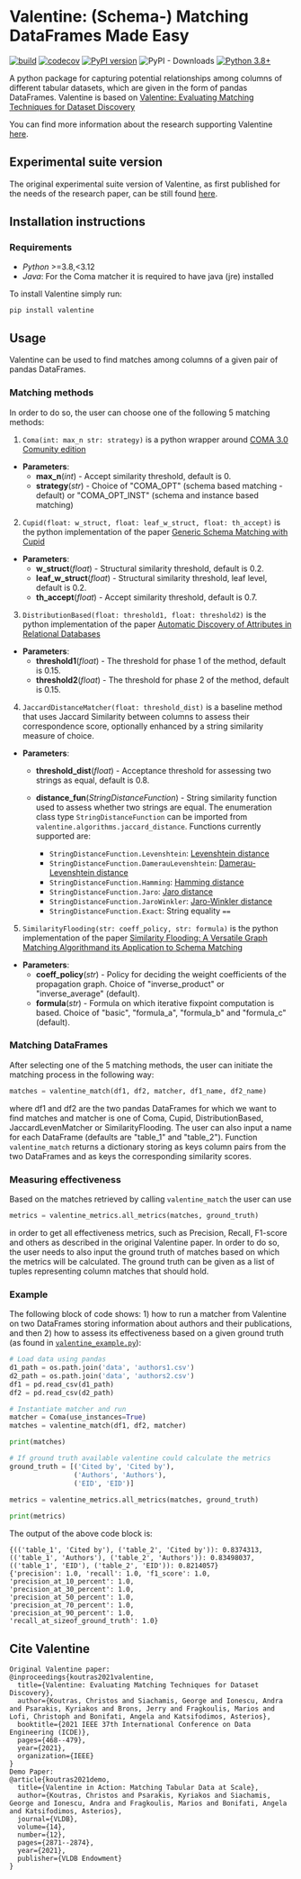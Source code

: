 # Valentine: (Schema-) Matching DataFrames Made Easy

[![build](https://github.com/delftdata/valentine/actions/workflows/build.yml/badge.svg)](https://github.com/delftdata/valentine/actions/workflows/build.yml)
[![codecov](https://codecov.io/gh/delftdata/valentine/branch/master/graph/badge.svg?token=4QR0X315CL)](https://codecov.io/gh/delftdata/valentine)
[![PyPI version](https://badge.fury.io/py/valentine.svg)](https://badge.fury.io/py/valentine)
![PyPI - Downloads](https://img.shields.io/pypi/dm/valentine)
[![Python 3.8+](https://img.shields.io/badge/python-3.8|3.9|3.10|3.11-blue.svg)](https://www.python.org/downloads/release/python-380/)

A python package for capturing potential relationships among columns of different tabular datasets, which are given in the form of pandas DataFrames. Valentine is based on [Valentine: Evaluating Matching Techniques for Dataset Discovery](https://ieeexplore.ieee.org/abstract/document/9458921)

You can find more information about the research supporting Valentine [here](https://delftdata.github.io/valentine/).

## Experimental suite version

The original experimental suite version of Valentine, as first published for the needs of the research paper, can be still found [here](https://github.com/delftdata/valentine/tree/v1.1).


## Installation instructions
### Requirements

* *Python* >=3.8,<3.12
* *Java*: For the Coma matcher it is required to have java (jre) installed

To install Valentine simply run:

```
pip install valentine
```




## Usage
Valentine can be used to find matches among columns of a given pair of pandas DataFrames. 

### Matching methods
In order to do so, the user can choose one of the following 5 matching methods:

 1. `Coma(int: max_n str: strategy)` is a python wrapper around [COMA 3.0 Comunity edition](https://sourceforge.net/projects/coma-ce/)
   * **Parameters**: 
     * **max_n**(*int*) - Accept similarity threshold, default is 0.
     * **strategy**(*str*) - Choice of "COMA\_OPT" (schema based matching - default) or "COMA\_OPT\_INST" (schema and instance based matching)

 2.  `Cupid(float: w_struct, float: leaf_w_struct, float: th_accept)` is the python implementation of the paper [Generic Schema Matching with Cupid](http://citeseerx.ist.psu.edu/viewdoc/download?doi=10.1.1.79.4079&rep=rep1&type=pdf)
  * **Parameters**:
    * **w_struct**(*float*) - Structural similarity threshold, default is 0.2.
    * **leaf_w_struct**(*float*) - Structural similarity threshold, leaf level, default is 0.2.
    * **th_accept**(*float*) - Accept similarity threshold, default is 0.7.

 3.  `DistributionBased(float: threshold1, float: threshold2)` is the python implementation of the paper [Automatic Discovery of Attributes in Relational Databases](https://dl-acm-org.tudelft.idm.oclc.org/doi/pdf/10.1145/1989323.1989336)
   * **Parameters**: 
     * **threshold1**(*float*) - The threshold for phase 1 of the method, default is 0.15.
     * **threshold2**(*float*) - The threshold for phase 2 of the method, default is 0.15.

 4.  `JaccardDistanceMatcher(float: threshold_dist)` is a baseline method that uses Jaccard Similarity between columns to assess their correspondence score, optionally enhanced by a string similarity measure of choice.
   * **Parameters**: 
     * **threshold_dist**(*float*) - Acceptance threshold for assessing two strings as equal, default is 0.8.
     
     * **distance_fun**(*StringDistanceFunction*) - String similarity function used to assess whether two strings are equal. The enumeration class type `StringDistanceFunction` can be imported from `valentine.algorithms.jaccard_distance`. Functions currently supported are:  
   		  * `StringDistanceFunction.Levenshtein`: [Levenshtein distance](https://en.wikipedia.org/wiki/Levenshtein_distance)
         * `StringDistanceFunction.DamerauLevenshtein`: [Damerau-Levenshtein distance](https://en.wikipedia.org/wiki/Damerau%E2%80%93Levenshtein_distance)
         * `StringDistanceFunction.Hamming`: [Hamming distance](https://en.wikipedia.org/wiki/Hamming_distance)
         * `StringDistanceFunction.Jaro`: [Jaro distance](https://en.wikipedia.org/wiki/Jaro%E2%80%93Winkler_distance)
         * `StringDistanceFunction.JaroWinkler`: [Jaro-Winkler distance](https://en.wikipedia.org/wiki/Jaro%E2%80%93Winkler_distance)
         * `StringDistanceFunction.Exact`: String equality `==`
  

 5. `SimilarityFlooding(str: coeff_policy, str: formula)` is the python implementation of the paper [Similarity Flooding: A Versatile Graph Matching Algorithmand its Application to Schema Matching](http://p8090-ilpubs.stanford.edu.tudelft.idm.oclc.org/730/1/2002-1.pdf)
   * **Parameters**: 
     * **coeff_policy**(*str*) - Policy for deciding the weight coefficients of the propagation graph. Choice of "inverse\_product" or "inverse\_average" (default).
     * **formula**(*str*) - Formula on which iterative fixpoint computation is based. Choice of "basic", "formula\_a", "formula\_b" and "formula\_c" (default).

### Matching DataFrames

After selecting one of the 5 matching methods, the user can initiate the matching process in the following way:

```python
matches = valentine_match(df1, df2, matcher, df1_name, df2_name)
```

where df1 and df2 are the two pandas DataFrames for which we want to find matches and matcher is one of Coma, Cupid, DistributionBased, JaccardLevenMatcher or SimilarityFlooding. The user can also input a name for each DataFrame (defaults are "table\_1" and "table\_2"). Function ```valentine_match``` returns a dictionary storing as keys column pairs from the two DataFrames and as keys the corresponding similarity scores.

### Measuring effectiveness

Based on the matches retrieved by calling `valentine_match` the user can use 

```python 
metrics = valentine_metrics.all_metrics(matches, ground_truth)
``` 

in order to get all effectiveness metrics, such as Precision, Recall, F1-score and others as described in the original Valentine paper. In order to do so, the user needs to also input the ground truth of matches based on which the metrics will be calculated. The ground truth can be given as a list of tuples representing column matches that should hold.


### Example
The following block of code shows: 1) how to run a matcher from Valentine on two DataFrames storing information about authors and their publications, and then 2) how to assess its effectiveness based on a given ground truth (as found in [`valentine_example.py`](https://github.com/delftdata/valentine/blob/master/examples/valentine_example.py)):

```python
# Load data using pandas
d1_path = os.path.join('data', 'authors1.csv')
d2_path = os.path.join('data', 'authors2.csv')
df1 = pd.read_csv(d1_path)
df2 = pd.read_csv(d2_path)

# Instantiate matcher and run
matcher = Coma(use_instances=True)
matches = valentine_match(df1, df2, matcher)

print(matches)

# If ground truth available valentine could calculate the metrics
ground_truth = [('Cited by', 'Cited by'),
                ('Authors', 'Authors'),
                ('EID', 'EID')]

metrics = valentine_metrics.all_metrics(matches, ground_truth)
    
print(metrics)
```

The output of the above code block is:

```
{(('table_1', 'Cited by'), ('table_2', 'Cited by')): 0.8374313, 
(('table_1', 'Authors'), ('table_2', 'Authors')): 0.83498037, 
(('table_1', 'EID'), ('table_2', 'EID')): 0.8214057}
{'precision': 1.0, 'recall': 1.0, 'f1_score': 1.0, 
'precision_at_10_percent': 1.0, 
'precision_at_30_percent': 1.0,
'precision_at_50_percent': 1.0, 
'precision_at_70_percent': 1.0, 
'precision_at_90_percent': 1.0, 
'recall_at_sizeof_ground_truth': 1.0}

```

## Cite Valentine
```
Original Valentine paper:
@inproceedings{koutras2021valentine,
  title={Valentine: Evaluating Matching Techniques for Dataset Discovery},
  author={Koutras, Christos and Siachamis, George and Ionescu, Andra and Psarakis, Kyriakos and Brons, Jerry and Fragkoulis, Marios and Lofi, Christoph and Bonifati, Angela and Katsifodimos, Asterios},
  booktitle={2021 IEEE 37th International Conference on Data Engineering (ICDE)},
  pages={468--479},
  year={2021},
  organization={IEEE}
}
Demo Paper:
@article{koutras2021demo,
  title={Valentine in Action: Matching Tabular Data at Scale},
  author={Koutras, Christos and Psarakis, Kyriakos and Siachamis, George and Ionescu, Andra and Fragkoulis, Marios and Bonifati, Angela and Katsifodimos, Asterios},
  journal={VLDB},
  volume={14},
  number={12},
  pages={2871--2874},
  year={2021},
  publisher={VLDB Endowment}
}
```
